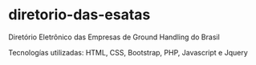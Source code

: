 # diretorio-das-esatas
Diretório Eletrônico das Empresas de Ground Handling do Brasil

Tecnologías utilizadas: HTML, CSS, Bootstrap, PHP, Javascript e Jquery
